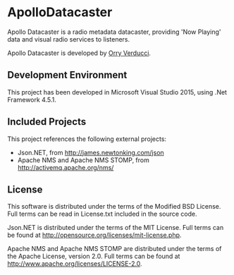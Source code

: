 ApolloDatacaster
================

Apollo Datacaster is a radio metadata datacaster, providing 'Now Playing' data and visual radio services to listeners.

Apollo Datacaster is developed by [Orry Verducci](http://www.orryverducci.co.uk/).

Development Environment
-----------------------
This project has been developed in Microsoft Visual Studio 2015, using .Net Framework 4.5.1.

Included Projects
-----------------
This project references the following external projects:
* Json.NET, from http://james.newtonking.com/json
* Apache NMS and Apache NMS STOMP, from http://activemq.apache.org/nms/

License
-------
This software is distributed under the terms of the Modified BSD License. Full terms can be read in License.txt included in the source code.

Json.NET is distributed under the terms of the MIT License. Full terms can be found at http://opensource.org/licenses/mit-license.php.

Apache NMS and Apache NMS STOMP are distributed under the terms of the Apache License, version 2.0. Full terms can be found at http://www.apache.org/licenses/LICENSE-2.0.